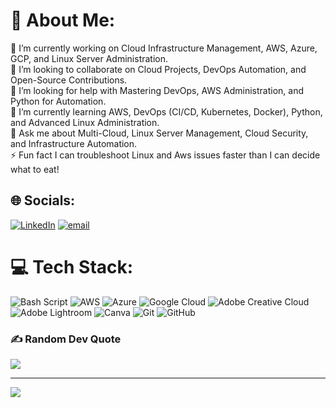 # 💫 About Me:
🔭 I’m currently working on Cloud Infrastructure Management, AWS, Azure, GCP, and Linux Server Administration.<br>👯 I’m looking to collaborate on Cloud Projects, DevOps Automation, and Open-Source Contributions.<br>🤝 I’m looking for help with Mastering DevOps, AWS Administration, and Python for Automation.<br>🌱 I’m currently learning AWS, DevOps (CI/CD, Kubernetes, Docker), Python, and Advanced Linux Administration.<br>💬 Ask me about Multi-Cloud, Linux Server Management, Cloud Security, and Infrastructure Automation.<br>⚡ Fun fact I can troubleshoot Linux and Aws issues faster than I can decide what to eat!


## 🌐 Socials:
[![LinkedIn](https://img.shields.io/badge/LinkedIn-%230077B5.svg?logo=linkedin&logoColor=white)](pavankumar-jonnalagadda) [![email](https://img.shields.io/badge/Email-D14836?logo=gmail&logoColor=white)](mailto:pavankumarjonnalagadda153@gmail.com) 

# 💻 Tech Stack:
![Bash Script](https://img.shields.io/badge/bash_script-%23121011.svg?style=for-the-badge&logo=gnu-bash&logoColor=white) ![AWS](https://img.shields.io/badge/AWS-%23FF9900.svg?style=for-the-badge&logo=amazon-aws&logoColor=white) ![Azure](https://img.shields.io/badge/azure-%230072C6.svg?style=for-the-badge&logo=microsoftazure&logoColor=white) ![Google Cloud](https://img.shields.io/badge/GoogleCloud-%234285F4.svg?style=for-the-badge&logo=google-cloud&logoColor=white) ![Adobe Creative Cloud](https://img.shields.io/badge/Adobe%20Creative%20Cloud-DA1F26.svg?style=for-the-badge&logo=Adobe%20Creative%20Cloud&logoColor=white) ![Adobe Lightroom](https://img.shields.io/badge/Adobe%20Lightroom-31A8FF.svg?style=for-the-badge&logo=Adobe%20Lightroom&logoColor=white) ![Canva](https://img.shields.io/badge/Canva-%2300C4CC.svg?style=for-the-badge&logo=Canva&logoColor=white) ![Git](https://img.shields.io/badge/git-%23F05033.svg?style=for-the-badge&logo=git&logoColor=white) ![GitHub](https://img.shields.io/badge/github-%23121011.svg?style=for-the-badge&logo=github&logoColor=white)

### ✍️ Random Dev Quote
![](https://quotes-github-readme.vercel.app/api?type=vetical&theme=tokyonight)

---
[![](https://visitcount.itsvg.in/api?id=Pavankumar-J&icon=3&color=0)](https://visitcount.itsvg.in)

<!-- Proudly created with GPRM ( https://gprm.itsvg.in ) -->
